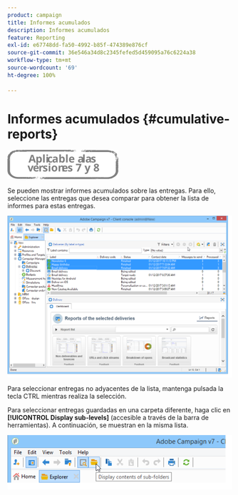 ```yaml
---
product: campaign
title: Informes acumulados
description: Informes acumulados
feature: Reporting
exl-id: e67748dd-fa50-4992-b85f-474389e876cf
source-git-commit: 36e546a34d8c2345fefed5d459095a76c6224a38
workflow-type: tm+mt
source-wordcount: '69'
ht-degree: 100%

---
```


# Informes acumulados {#cumulative-reports}

![](../../assets/common.svg)

Se pueden mostrar informes acumulados sobre las entregas. Para ello, seleccione las entregas que desea comparar para obtener la lista de informes para estas entregas.

![](assets/s_ncs_user_report_compare_tab.png)

Para seleccionar entregas no adyacentes de la lista, mantenga pulsada la tecla CTRL mientras realiza la selección.

Para seleccionar entregas guardadas en una carpeta diferente, haga clic en **[!UICONTROL Display sub-levels]** (accesible a través de la barra de herramientas). A continuación, se muestran en la misma lista.

![](assets/s_ncs_user_display_children_icon.png)
